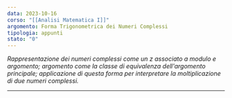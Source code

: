```yaml
---
data: 2023-10-16
corso: "[[Analisi Matematica I]]"
argomento: Forma Trigonometrica dei Numeri Complessi
tipologia: appunti
stato: "0"
---
```

*Rappresentazione dei numeri complessi come un $z$ associato a modulo e argomento; argomento come la classe di equivalenza dell'argomento principale; applicazione di questa forma per interpretare la moltiplicazione di due numeri complessi.*
- - -
